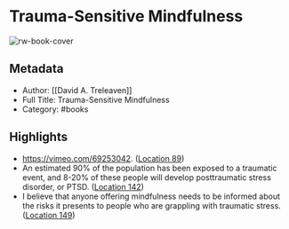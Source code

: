 # Trauma-Sensitive Mindfulness

![rw-book-cover](https://images-na.ssl-images-amazon.com/images/I/51aML%2B59QeL._SL200_.jpg)

## Metadata
- Author: [[David A. Treleaven]]
- Full Title: Trauma-Sensitive Mindfulness
- Category: #books

## Highlights
- https://vimeo.com/69253042. ([Location 89](https://readwise.io/to_kindle?action=open&asin=B0795Z6W7N&location=89))
- An estimated 90% of the population has been exposed to a traumatic event, and 8-20% of these people will develop posttraumatic stress disorder, or PTSD. ([Location 142](https://readwise.io/to_kindle?action=open&asin=B0795Z6W7N&location=142))
- I believe that anyone offering mindfulness needs to be informed about the risks it presents to people who are grappling with traumatic stress. ([Location 149](https://readwise.io/to_kindle?action=open&asin=B0795Z6W7N&location=149))
